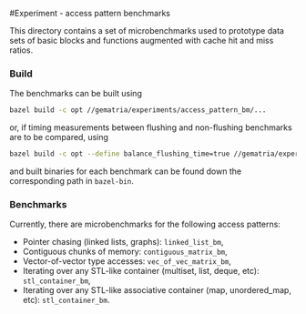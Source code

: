 #Experiment - access pattern benchmarks

This directory contains a set of microbenchmarks used to prototype data sets of 
basic blocks and functions augmented with cache hit and miss ratios.

### Build

The benchmarks can be built using
```bash
bazel build -c opt //gematria/experiments/access_pattern_bm/...
```
or, if timing measurements between flushing and non-flushing benchmarks are to 
be compared, using
```bash
bazel build -c opt --define balance_flushing_time=true //gematria/experiments/access_pattern_bm/...
```
and built binaries for each benchmark can be found down the corresponding 
path in `bazel-bin`.

### Benchmarks

Currently, there are microbenchmarks for the following access patterns:

 * Pointer chasing (linked lists, graphs): `linked_list_bm`,
 * Contiguous chunks of memory: `contiguous_matrix_bm`,
 * Vector-of-vector type accesses: `vec_of_vec_matrix_bm`,
 * Iterating over any STL-like container (multiset, list, deque, etc): `stl_container_bm`,
 * Iterating over any STL-like associative container (map, unordered_map, etc): `stl_container_bm`.

